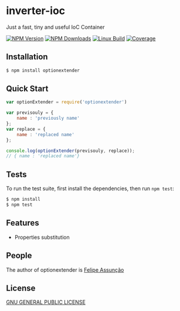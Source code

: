 # inverter-ioc
Just a fast, tiny and useful IoC Container




  [![NPM Version][npm-image]][npm-url]
  [![NPM Downloads][downloads-image]][downloads-url]
  [![Linux Build][travis-image]][travis-url]
  [![Coverage][coverage-image]][coverage-url]

## Installation

```bash
$ npm install optionextender
```

## Quick Start

```js
var optionExtender = require('optionextender')

var previsouly = { 
    name : 'previously name'  
};
var replace = {  
    name : 'replaced name' 
};

console.log(optionExtender(previsouly, replace));
// { name : 'replaced name'}
```

## Tests

  To run the test suite, first install the dependencies, then run `npm test`:

```bash
$ npm install
$ npm test
```

## Features

  * Properties substitution

## People

The author of optionextender is [Felipe Assunção](https://github.com/felipeuntill)

## License

  [GNU GENERAL PUBLIC LICENSE](LICENSE)

[npm-image]: https://img.shields.io/npm/v/optionextender.svg
[npm-url]: https://npmjs.org/package/optionextender
[downloads-image]: https://img.shields.io/npm/dm/optionextender.svg
[downloads-url]: https://npmjs.org/package/optionextender
[coverage-url]: https://coveralls.io/github/felipeuntill/inverter-ioc?branch=master
[travis-image]: https://travis-ci.org/felipeuntill/optionExtender.svg
[coverage-image]: https://coveralls.io/repos/github/felipeuntill/inverter-ioc/badge.svg?branch=master
[travis-url]: https://travis-ci.org/felipeuntill/optionExtender
